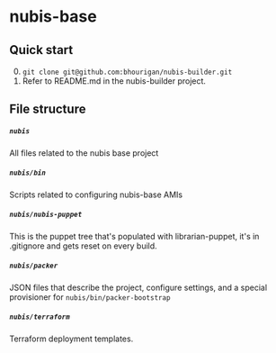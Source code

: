 # nubis-base

## Quick start
0. `git clone git@github.com:bhourigan/nubis-builder.git`
0. Refer to README.md in the nubis-builder project.

## File structure

##### `nubis`
All files related to the nubis base project

##### `nubis/bin`
Scripts related to configuring nubis-base AMIs

##### `nubis/nubis-puppet`
This is the puppet tree that's populated with librarian-puppet, it's in .gitignore and gets reset on every build.

##### `nubis/packer`
JSON files that describe the project, configure settings, and a special provisioner for `nubis/bin/packer-bootstrap`

##### `nubis/terraform`
Terraform deployment templates.
